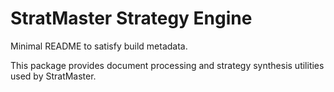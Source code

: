 # StratMaster Strategy Engine

Minimal README to satisfy build metadata.

This package provides document processing and strategy synthesis utilities used by StratMaster.

